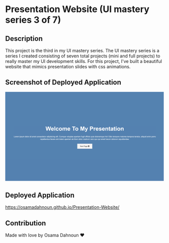 # Presentation Website (UI mastery series 3 of 7)

## Description

This project is the third in my UI mastery series. The UI mastery series is a series I created consisting of seven total projects (mini and full projects) to really master my UI development skills. For this project, I've built a beautiful website that mimics presentation slides with css animations.

## Screenshot of Deployed Application

![screenshot](./screenshot.png)

## Deployed Application

https://osamadahnoun.github.io/Presentation-Website/

## Contribution

Made with love by Osama Dahnoun ❤️
